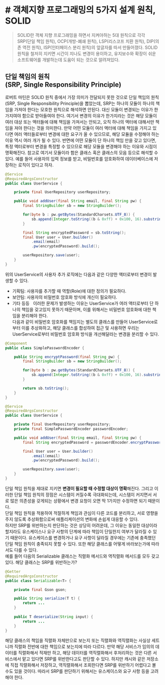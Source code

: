 # # 객체지향 프로그래밍의 5가지 설계 원칙, SOLID
> SOLID란 객체 지향 프로그래밍을 하면서 지켜야하는 5대 원칙으로 각각 SRP(단일 책임 원칙), OCP(개방-폐쇄 원칙), LSP(리스코프 치환 원칙), DIP(의존 역전 원칙), ISP(인터페이스 분리 원칙)의 앞글자를 따서 만들어졌다. SOLID 원칙을 철저히 지키면 시간이 지나도 변경이 용이하고, 유지보수와 확장이 쉬운 소프트웨어를 개발하는데 도움이 되는 것으로 알려져있다.
## 단일 책임의 원칙(SRP, Single Responsibility Principle)
로버트 마틴은 SOLID 원칙 중에서 가장 의미가 전달되지 못한 것으로 단일 책임의 원칙(SRP, Single Responsibility Principle)을 뽑았는데, SRP는 하나의 모듈이 하나의 책임을 가져야 한다는 모호한 원칙으로 해석하면 안된다. 대신 모듈이 변경되는 이유가 한가지여야 함으로 받아들여야 한다. 여기서 변경의 이유가 한가지라는 것은 해당 모듈이 여러 대상 또는 액터들에 대해 책임을 가져서는 안되고, 오직 하나의 액터에 대해서만 책임을 져야 한다는 것을 의미한다.
만약 어떤 모듈이 여러 액터에 대해 책임을 가지고 있다면 여러 액터들로부터 변경에 대한 요구가 올 수 있으므로, 해당 모듈을 수정해야 하는 이유 역시 여러 개가 될 수 있다. 반면에 어떤 모듈이 단 하나의 책임 만을 갖고 있다면, 특정 액터로부터 변경을 특정할 수 있으므로 해당 모듈을 변경해야 하는 이유와 시점이 명확해진다. 참고로 여기서 모듈이라 함은 클래스 혹은 클래스의 모음 등으로 해석할 수 있다.
예를 들어 사용자의 입력 정보를 받고, 비밀번호를 암호화하여 데이터베이스에 저장하는 로직이 있다고 하자.
```java
@Service
@RequiredArgsConstructor
public class UserService {

    private final UserRepository userRepository;

    public void addUser(final String email, final String pw) {
        final StringBuilder sb = new StringBuilder();

        for(byte b : pw.getBytes(StandardCharsets.UTF_8)) {
            sb.append(Integer.toString((b & 0xff) + 0x100, 16).substring(1));
        }

        final String encryptedPassword = sb.toString();
        final User user = User.builder()
            .email(email)
            .pw(encryptedPassword).build();

        userRepository.save(user);
    }
}
```
위의 UserService의 사용자 추가 로직에는 다음과 같은 다양한 액터로부터 변경이 발생할 수 있다.      
- 기획팀: 사용자를 추가할 때 역할(Role)에 대한 정의가 필요하다.
- 보안팀: 사용자의 비밀번호 암호화 방식에 개신이 필요하다.
- 기타 등등
 
이러한 문제가 발생하는 이유는 UserService가 여러 액터로부터 단 하나의 책임을 갖고있지 못하기 때문이며, 이를 위해서는 비밀번호 암호화에 대한 책임을 분리해야 한다.       
다음과 같이 비밀번호 암호화를 책임지는 별도의 클래스를 만들어 UserService로부터 이를 추상화하고, 해당 클래스를 합성하여 접근 및 사용하면 우리는 UserService로부터 비밀번호 암호화 방식을 개선해달라는 변경을 분리할 수 있다.
```java
@Component
public class SimplePasswordEncoder {

    public String encryptPassword(final String pw) {
        final StringBuilder sb = new StringBuilder();

        for(byte b : pw.getBytes(StandardCharsets.UTF_8)) {
            sb.append(Integer.toString((b & 0xff) + 0x100, 16).substring(1));
        }

        return sb.toString();
    }
}

@Service
@RequiredArgsConstructor
public class UserService {

    private final UserRepository userRepository;
    private final SimplePasswordEncoder passwordEncoder;

    public void addUser(final String email, final String pw) {
        final String encryptedPassword = passwordEncoder.encryptPassword(pw);

        final User user = User.builder()
            .email(email)
            .pw(encryptedPassword).build();

        userRepository.save(user);
    }
}
```
단일 책임 원칙을 제대로 지키면 **변경이 필요할 때 수정할 대상이 명확**해진다. 그리고 이러한 단일 책임 원칙의 장점은 시스템이 커질수록 극대화되는데, 시스템이 커지면서 서로 많은 의존성을 갖게되는 상황에서 변경 요청이 오면 딱 1가지만 수정하면 되기 때문이다.       
단일 책임 원칙을 적용하여 적절하게 책임과 관심이 다른 코드를 분리하고, 서로 영향을 주지 않도록 추상화함으로써 애플리케이션의 변화에 손쉽게 대응할 수 있다.      
하지만 SRP를 위반하는지 판단하는 것은 상당히 어려운데, 그 이유는 동일한 대상이라 할지라도 유스케이스나 요구 사항의 단계에 따라 책임이 단일한지 여부가 달라질 수 있기 때문이다. 유스케이스를 변경하거나 요구 사항이 달라질 경우에는 기존에 충족했던 단일 책임 원칙이 충족되지 못할 수 있다. 또한 해당 클래스를 어떻게 바라보는가에 따라서도 다를 수 있다.        
예를 들어 다음의 Serializable 클래스는 직렬화 메서드와 역직렬화 메서드를 모두 갖고 있다. 해당 클래스는 SRP를 위반하는가?      
```java
@Getter
@RequiredArgsConstructor
public class Serializable<T> {

    private final Gson gson;

    public String serialize(T t) {
        return ...
    }
    
    public T deserialize(String input) {
        return ...
    } 
}
```
해당 클래스의 책임을 직렬화 자체만으로 보는지 또는 직렬화와 역직렬화는 사실상 세트니까 직렬화 전반에 대한 책임으로 보는지에 따라 다르다. 만약 해당 서비스가 임의의 데이터를 직렬화해서 적재만 하고, 해당 데이터를 역직렬화해서 후처리하는 것은 다른 서비스에서 맡고 있다면 SRP를 위반한다고도 판단할 수 있다. 하지만 캐시와 같은 저장소에 직접 직렬화해서 저장하고, 역직렬화해서 조회한다면 SRP를 위반하기 어렵다고 볼 수도 있을 것이다. 따라서 SRP를 판단하기 위해서는 유스케이스와 요구 사항 등을 고려해야 한다.
